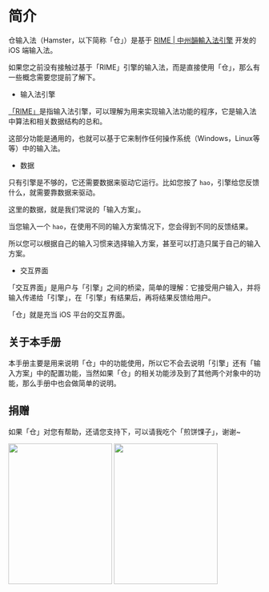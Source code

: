 # 简介

仓输入法（Hamster，以下简称「仓」）是基于 [RIME | 中州韻輸入法引擎](https://rime.im/) 开发的 iOS 端输入法。

如果您之前没有接触过基于「RIME」引擎的输入法，而是直接使用「仓」，那么有一些概念需要您提前了解下。

* 输入法引擎

[「RIME」](https://github.com/rime/librime/)是指输入法引擎，可以理解为用来实现输入法功能的程序，它是输入法中算法和相关数据结构的总和。

这部分功能是通用的，也就可以基于它来制作任何操作系统（Windows，Linux等等）中的输入法。

* 数据

只有引擎是不够的，它还需要数据来驱动它运行。比如您按了 `hao`，引擎给您反馈什么，就需要靠数据来驱动。

这里的数据，就是我们常说的「输入方案」。

当您输入一个 `hao`，在使用不同的输入方案情况下，您会得到不同的反馈结果。

所以您可以根据自己的输入习惯来选择输入方案，甚至可以打造只属于自己的输入方案。

* 交互界面

「交互界面」是用户与「引擎」之间的桥梁，简单的理解：它接受用户输入，并将输入传递给「引擎」，在「引擎」有结果后，再将结果反馈给用户。

「仓」就是充当 iOS 平台的交互界面。

## 关于本手册

本手册主要是用来说明「仓」中的功能使用，所以它不会去说明「引擎」还有「输入方案」中的配置功能，当然如果「仓」的相关功能涉及到了其他两个对象中的功能，那么手册中也会做简单的说明。


## 捐赠

如果「仓」对您有帮助，还请您支持下，可以请我吃个「煎饼馃子」，谢谢~

<img src="https://ihsiao.com/images/aliPay.jpeg" width="207" height="281" />
<img src="https://ihsiao.com/images/wechatPay.jpeg"  width="207" height="281" />
